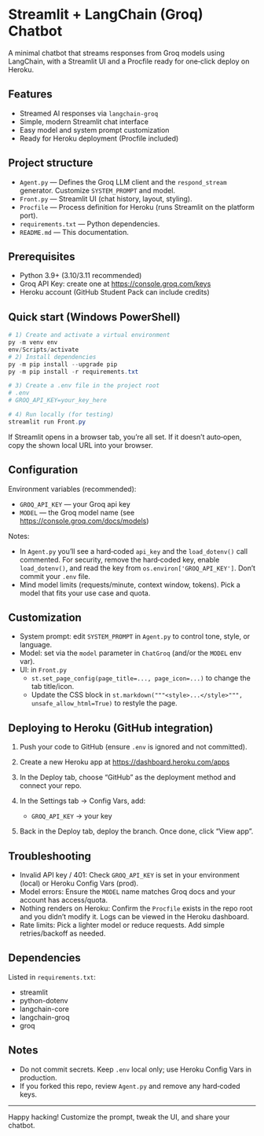 # Streamlit + LangChain (Groq) Chatbot

A minimal chatbot that streams responses from Groq models using LangChain, with a Streamlit UI and a Procfile ready for one‑click deploy on Heroku.

## Features

- Streamed AI responses via `langchain-groq`
- Simple, modern Streamlit chat interface
- Easy model and system prompt customization
- Ready for Heroku deployment (Procfile included)

## Project structure

- `Agent.py` — Defines the Groq LLM client and the `respond_stream` generator. Customize `SYSTEM_PROMPT` and model.
- `Front.py` — Streamlit UI (chat history, layout, styling).
- `Procfile` — Process definition for Heroku (runs Streamlit on the platform port).
- `requirements.txt` — Python dependencies.
- `README.md` — This documentation.

## Prerequisites

- Python 3.9+ (3.10/3.11 recommended)
- Groq API Key: create one at https://console.groq.com/keys
- Heroku account (GitHub Student Pack can include credits)

## Quick start (Windows PowerShell)

```powershell
# 1) Create and activate a virtual environment
py -m venv env
env/Scripts/activate
# 2) Install dependencies
py -m pip install --upgrade pip
py -m pip install -r requirements.txt

# 3) Create a .env file in the project root
# .env
# GROQ_API_KEY=your_key_here

# 4) Run locally (for testing)
streamlit run Front.py
```

If Streamlit opens in a browser tab, you’re all set. If it doesn’t auto‑open, copy the shown local URL into your browser.

## Configuration

Environment variables (recommended):

- `GROQ_API_KEY` — your Groq api key 
- `MODEL` — the Groq model name (see https://console.groq.com/docs/models)

Notes:

- In `Agent.py` you’ll see a hard‑coded `api_key` and the `load_dotenv()` call commented. For security, remove the hard‑coded key, enable `load_dotenv()`, and read the key from `os.environ['GROQ_API_KEY']`. Don’t commit your `.env` file.
- Mind model limits (requests/minute, context window, tokens). Pick a model that fits your use case and quota.

## Customization

- System prompt: edit `SYSTEM_PROMPT` in `Agent.py` to control tone, style, or language.
- Model: set via the `model` parameter in `ChatGroq` (and/or the `MODEL` env var).
- UI: in `Front.py`
  - `st.set_page_config(page_title=..., page_icon=...)` to change the tab title/icon.
  - Update the CSS block in `st.markdown("""<style>...</style>""", unsafe_allow_html=True)` to restyle the page.

## Deploying to Heroku (GitHub integration)

1) Push your code to GitHub (ensure `.env` is ignored and not committed).

2) Create a new Heroku app at https://dashboard.heroku.com/apps

3) In the Deploy tab, choose “GitHub” as the deployment method and connect your repo.

4) In the Settings tab → Config Vars, add:

   - `GROQ_API_KEY` → your key

5) Back in the Deploy tab, deploy the branch. Once done, click “View app”.


## Troubleshooting

- Invalid API key / 401: Check `GROQ_API_KEY` is set in your environment (local) or Heroku Config Vars (prod).
- Model errors: Ensure the `MODEL` name matches Groq docs and your account has access/quota.
- Nothing renders on Heroku: Confirm the `Procfile` exists in the repo root and you didn’t modify it. Logs can be viewed in the Heroku dashboard.
- Rate limits: Pick a lighter model or reduce requests. Add simple retries/backoff as needed.

## Dependencies

Listed in `requirements.txt`:

- streamlit
- python-dotenv
- langchain-core
- langchain-groq
- groq

## Notes

- Do not commit secrets. Keep `.env` local only; use Heroku Config Vars in production.
- If you forked this repo, review `Agent.py` and remove any hard‑coded keys.

---

Happy hacking! Customize the prompt, tweak the UI, and share your chatbot.